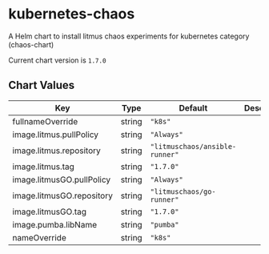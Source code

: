 kubernetes-chaos
================
A Helm chart to install litmus chaos experiments for kubernetes category (chaos-chart)

Current chart version is `1.7.0`

## Chart Values

| Key | Type | Default | Description |
|-----|------|---------|-------------|
| fullnameOverride | string | `"k8s"` |  |
| image.litmus.pullPolicy | string | `"Always"` |  |
| image.litmus.repository | string | `"litmuschaos/ansible-runner"` |  |
| image.litmus.tag | string | `"1.7.0"` |  |
| image.litmusGO.pullPolicy | string | `"Always"` |  |
| image.litmusGO.repository | string | `"litmuschaos/go-runner"` |  |
| image.litmusGO.tag | string | `"1.7.0"` |  |
| image.pumba.libName | string | `"pumba"` |  |
| nameOverride | string | `"k8s"` |  |
